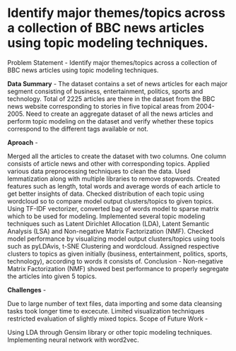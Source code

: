 # Identify major themes/topics across a collection of BBC news articles using topic modeling techniques.

Problem Statement - Identify major themes/topics across a collection of BBC news articles using topic modeling techniques.

<b>Data Summary</b> - The dataset contains a set of news articles for each major segment consisting of business, entertainment, politics, sports and technology. Total of 2225 articles are there in the dataset from the BBC news website corresponding to stories in five topical areas from 2004-2005. Need to create an aggregate dataset of all the news articles and perform topic modeling on the dataset and verify whether these topics correspond to the different tags available or not.

<b>Aproach</b> -

Merged all the articles to create the dataset with two columns. One column consists of article news and other with corresponding topics.
Applied various data preprocessing techniques to clean the data. Used lemmatization along with multiple libraries to remove stopwords.
Created features such as length, total words and average words of each article to get better insights of data.
Checked distribution of each topic using wordcloud so to compare model output clusters/topics to given topics.
Using TF-IDF vectorizer, converted bag of words model to sparse matrix which to be used for modeling.
Implemented several topic modeling techniques such as Latent Dirichlet Allocation (LDA), Latent Semantic Analysis (LSA) and Non-negative Matrix Factorization (NMF).
Checked model performance by visualizing model output clusters/topics using tools such as pyLDAvis, t-SNE Clustering and wordcloud.
Assigned respective clusters to topics as given initially (business, entertainment, politics, sports, technology), according to words it consists of.
Conclusion - Non-negative Matrix Factorization (NMF) showed best performance to properly segregate the articles into given 5 topics.

<b>Challenges</b> -

Due to large number of text files, data importing and some data cleansing tasks took longer time to excecute.
Limited visualization techniques restricted evaluation of slightly mixed topics.
Scope of Future Work -

Using LDA through Gensim library or other topic modeling techniques.
Implementing neural network with word2vec.
